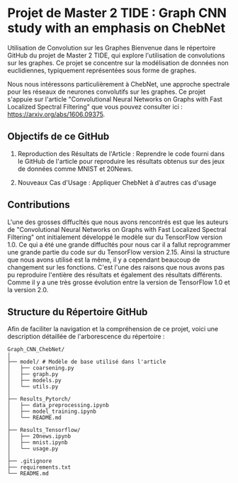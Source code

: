# Projet de Master 2 TIDE : Graph CNN study with an emphasis on ChebNet 

Utilisation de Convolution sur les Graphes
Bienvenue dans le répertoire GitHub du projet de Master 2 TIDE, qui explore l'utilisation de convolutions sur les graphes. Ce projet se concentre sur la modélisation de données non euclidiennes, typiquement représentées sous forme de graphes.

Nous nous intéressons particulièrement à ChebNet, une approche spectrale pour les réseaux de neurones convolutifs sur les graphes. Ce projet s'appuie sur l'article "Convolutional Neural Networks on Graphs with Fast Localized Spectral Filtering" que vous pouvez consulter ici : https://arxiv.org/abs/1606.09375.

## Objectifs de ce GitHub
1) Reproduction des Résultats de l'Article : Reprendre le code fourni dans le GitHub de l'article pour reproduire les résultats obtenus sur des jeux de données comme MNIST et 20News.


2) Nouveaux Cas d'Usage : Appliquer ChebNet à d'autres cas d'usage

## Contributions 

L'une des grosses diffucltés que nous avons rencontrés est que les auteurs de "Convolutional Neural Networks on Graphs with Fast Localized Spectral Filtering" ont initialement développé le modèle sur du TensorFlow version 1.0. Ce qui a été une grande diffucltés pour nous car il a fallut reprogrammer une grande partie du code sur du TensorFlow version 2.15. Ainsi la structure que nous avons utilisé est la même, il y a cependant beaucoup de changement sur les fonctions. C'est l'une des raisons que nous avons pas pu reproduire l'entière des résultats et également des résultats différents. Comme il y a une très grosse évolution entre la version de TensorFlow 1.0 et la version 2.0. 


## Structure du Répertoire GitHub

Afin de faciliter la navigation et la compréhension de ce projet, voici une description détaillée de l'arborescence du répertoire :

````
Graph_CNN_ChebNet/
│
├── model/ # Modèle de base utilisé dans l'article
│   ├── coarsening.py                  
│   ├── graph.py
│   ├── models.py 
│   └── utils.py             
│
├── Results_Pytorch/
│   ├── data_preprocessing.ipynb
│   ├── model_training.ipynb     
│   └── README.md                
│
├── Results_Tensorflow/
│   ├── 20news.ipynb
│   ├── mnist.ipynb 
│   └── usage.py
│   
├── .gitignore              
├── requirements.txt          
└── README.md            
````

### 

